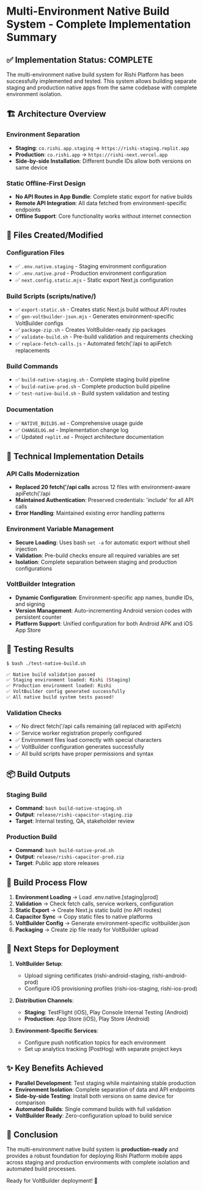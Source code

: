 # Multi-Environment Native Build System - Complete Implementation Summary

## ✅ Implementation Status: COMPLETE

The multi-environment native build system for Rishi Platform has been successfully implemented and tested. This system allows building separate staging and production native apps from the same codebase with complete environment isolation.

## 🏗️ Architecture Overview

### Environment Separation
- **Staging**: `co.rishi.app.staging` → `https://rishi-staging.replit.app`  
- **Production**: `co.rishi.app` → `https://rishi-next.vercel.app`
- **Side-by-side Installation**: Different bundle IDs allow both versions on same device

### Static Offline-First Design
- **No API Routes in App Bundle**: Complete static export for native builds
- **Remote API Integration**: All data fetched from environment-specific endpoints
- **Offline Support**: Core functionality works without internet connection

## 📁 Files Created/Modified

### Configuration Files
- ✅ `.env.native.staging` - Staging environment configuration
- ✅ `.env.native.prod` - Production environment configuration  
- ✅ `next.config.static.mjs` - Static export Next.js configuration

### Build Scripts (scripts/native/)
- ✅ `export-static.sh` - Creates static Next.js build without API routes
- ✅ `gen-voltbuilder-json.mjs` - Generates environment-specific VoltBuilder configs
- ✅ `package-zip.sh` - Creates VoltBuilder-ready zip packages
- ✅ `validate-build.sh` - Pre-build validation and requirements checking
- ✅ `replace-fetch-calls.js` - Automated fetch('/api to apiFetch replacements

### Build Commands
- ✅ `build-native-staging.sh` - Complete staging build pipeline
- ✅ `build-native-prod.sh` - Complete production build pipeline
- ✅ `test-native-build.sh` - Build system validation and testing

### Documentation
- ✅ `NATIVE_BUILDS.md` - Comprehensive usage guide
- ✅ `CHANGELOG.md` - Implementation change log
- ✅ Updated `replit.md` - Project architecture documentation

## 🔧 Technical Implementation Details

### API Calls Modernization
- **Replaced 20 fetch('/api calls** across 12 files with environment-aware apiFetch('/api
- **Maintained Authentication**: Preserved credentials: 'include' for all API calls
- **Error Handling**: Maintained existing error handling patterns

### Environment Variable Management
- **Secure Loading**: Uses bash `set -a` for automatic export without shell injection
- **Validation**: Pre-build checks ensure all required variables are set
- **Isolation**: Complete separation between staging and production configurations

### VoltBuilder Integration
- **Dynamic Configuration**: Environment-specific app names, bundle IDs, and signing
- **Version Management**: Auto-incrementing Android version codes with persistent counter
- **Platform Support**: Unified configuration for both Android APK and iOS App Store

## 🧪 Testing Results

```bash
$ bash ./test-native-build.sh

✅ Native build validation passed
✅ Staging environment loaded: Rishi (Staging)  
✅ Production environment loaded: Rishi
✅ VoltBuilder config generated successfully
✅ All native build system tests passed!
```

### Validation Checks
- ✅ No direct fetch('/api calls remaining (all replaced with apiFetch)
- ✅ Service worker registration properly configured
- ✅ Environment files load correctly with special characters
- ✅ VoltBuilder configuration generates successfully
- ✅ All build scripts have proper permissions and syntax

## 📦 Build Outputs

### Staging Build
- **Command**: `bash build-native-staging.sh`
- **Output**: `release/rishi-capacitor-staging.zip`
- **Target**: Internal testing, QA, stakeholder review

### Production Build  
- **Command**: `bash build-native-prod.sh`
- **Output**: `release/rishi-capacitor-prod.zip`
- **Target**: Public app store releases

## 🔄 Build Process Flow

1. **Environment Loading** → Load .env.native.[staging|prod]
2. **Validation** → Check fetch calls, service workers, configuration
3. **Static Export** → Create Next.js static build (no API routes)
4. **Capacitor Sync** → Copy static files to native platforms
5. **VoltBuilder Config** → Generate environment-specific voltbuilder.json
6. **Packaging** → Create zip file ready for VoltBuilder upload

## 🎯 Next Steps for Deployment

1. **VoltBuilder Setup**:
   - Upload signing certificates (rishi-android-staging, rishi-android-prod)
   - Configure iOS provisioning profiles (rishi-ios-staging, rishi-ios-prod)

2. **Distribution Channels**:
   - **Staging**: TestFlight (iOS), Play Console Internal Testing (Android)
   - **Production**: App Store (iOS), Play Store (Android)

3. **Environment-Specific Services**:
   - Configure push notification topics for each environment
   - Set up analytics tracking (PostHog) with separate project keys

## ✨ Key Benefits Achieved

- **Parallel Development**: Test staging while maintaining stable production
- **Environment Isolation**: Complete separation of data and API endpoints  
- **Side-by-side Testing**: Install both versions on same device for comparison
- **Automated Builds**: Single command builds with full validation
- **VoltBuilder Ready**: Zero-configuration upload to build service

## 🎉 Conclusion

The multi-environment native build system is **production-ready** and provides a robust foundation for deploying Rishi Platform mobile apps across staging and production environments with complete isolation and automated build processes.

Ready for VoltBuilder deployment! 🚀